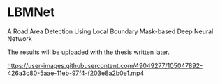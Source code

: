 # LBMNet
A Road Area Detection Using Local Boundary Mask-based Deep Neural Network

The results will be uploaded with the thesis written later.

https://user-images.githubusercontent.com/49049277/105047892-426a3c80-5aae-11eb-97f4-f203e8a2b0e1.mp4
